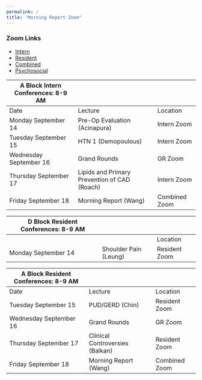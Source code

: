```yaml
---
permalink: /
title: "Morning Report Zoom"
---
```

### Zoom Links
- [Intern](https://weillcornell.zoom.us/j/93433884231?pwd=RXRPZ1lwTTNodCtWb3pZNHVaOVc0QT09 )
- [Resident](https://weillcornell.zoom.us/j/99746571589?pwd=Y25TSnZtODZDdGRFK1lTU0FjM1Q5dz09)
- [Combined](https://weillcornell.zoom.us/j/96104287599?pwd=R3lWa1BhTnNleFByM2thbG14eGZiQT09) 
- [Psychosocial](https://weillcornell.zoom.us/j/208984346?pwd=WEMxYXI5ZkM5T2JYNVZqOEVUZW95dz09)

| A Block Intern Conferences: 8-9 AM |                            |               |
|------------------------------------|----------------------------------|---------------|
| Date                               | Lecture                                      | Location      |
| Monday September 14                | Pre-Op Evaluation (Acinapura)                | Intern Zoom   |
| Tuesday September 15               | HTN 1 (Demopoulous)                          | Intern Zoom   |
| Wednesday September 16             | Grand Rounds                                 | GR Zoom       |
| Thursday September 17              | Lipids and Primary Prevention of CAD (Roach) | Intern Zoom   |
| Friday September 18                | Morning Report (Wang)                        | Combined Zoom |


| D Block Resident Conferences: 8-9 AM |                       |               |
|--------------------------------------|-----------------------|---------------|
|                                      |                       | Location      |
| Monday September 14                  | Shoulder Pain (Leung) | Resident Zoom |

| A Block Resident Conferences: 8-9 AM |                                 |               |
|--------------------------------------|---------------------------------|---------------|
| Date                                 | Lecture                         | Location      |
| Tuesday September 15                 | PUD/GERD (Chin)                 | Resident Zoom |
| Wednesday September 16               | Grand Rounds                    | GR Zoom       |
| Thursday September 17                | Clinical Controversies (Balkan) | Resident Zoom |
| Friday September 18                  | Morning Report (Wang)           | Combined Zoom |
